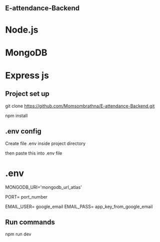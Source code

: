 ## E-attendance-Backend

# Node.js

# MongoDB

# Express js

## Project set up

git clone https://github.com/Momsombrathna/E-attendance-Backend.git

npm install

## .env config

Create file .env inside project directory

then paste this into .env file

# .env

MONGODB_URI='mongodb_url_atlas'

PORT= port_number

EMAIL_USER= google_email
EMAIL_PASS= app_key_from_google_email

## Run commands

npm run dev
